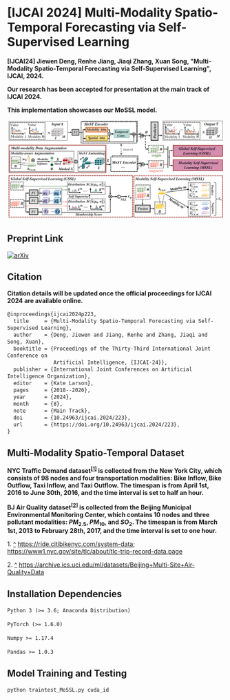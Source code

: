 # [IJCAI 2024] Multi-Modality Spatio-Temporal Forecasting via Self-Supervised Learning

**[IJCAI24] Jiewen Deng, Renhe Jiang, Jiaqi Zhang, Xuan Song, "Multi-Modality Spatio-Temporal Forecasting via Self-Supervised Learning", IJCAI, 2024.**

**Our research has been accepted for presentation at the main track of IJCAI 2024.**

**This implementation showcases our MoSSL model.** 

![image](https://github.com/beginner-sketch/MoSSL/blob/main/img/framework.png)


## Preprint Link
[![arXiv](https://img.shields.io/badge/arXiv-MoSSL-B31B1B.svg)](https://arxiv.org/abs/2405.03255)

## Citation
**Citation details will be updated once the official proceedings for IJCAI 2024 are available online.**

```
@inproceedings{ijcai2024p223,
  title     = {Multi-Modality Spatio-Temporal Forecasting via Self-Supervised Learning},
  author    = {Deng, Jiewen and Jiang, Renhe and Zhang, Jiaqi and Song, Xuan},
  booktitle = {Proceedings of the Thirty-Third International Joint Conference on
               Artificial Intelligence, {IJCAI-24}},
  publisher = {International Joint Conferences on Artificial Intelligence Organization},
  editor    = {Kate Larson},
  pages     = {2018--2026},
  year      = {2024},
  month     = {8},
  note      = {Main Track},
  doi       = {10.24963/ijcai.2024/223},
  url       = {https://doi.org/10.24963/ijcai.2024/223},
}
```

## Multi-Modality Spatio-Temporal Dataset
**NYC Traffic Demand dataset<sup id="a1">[[1]](#f1)</sup> is collected from the New York City, which consists of 98 nodes and four transportation modalities: Bike Inflow, Bike Outflow, Taxi Inflow, and Taxi Outflow. The timespan is from April 1st, 2016 to June 30th, 2016, and the time interval is set to half an hour.**

**BJ Air Quality dataset<sup id="a2">[[2]](#f2)</sup> is collected from the Beijing Municipal Environmental Monitoring Center, which contains 10 nodes and three pollutant modalities: $PM_{2.5}$, $PM_{10}$, and $SO_2$. The timespan is from March 1st, 2013 to February 28th, 2017, and the time interval is set to one hour.**

<span id="f1">1. [^](#a1)</span> https://ride.citibikenyc.com/system-data; https://www1.nyc.gov/site/tlc/about/tlc-trip-record-data.page

<span id="f2">2. [^](#a2)</span> https://archive.ics.uci.edu/ml/datasets/Beijing+Multi-Site+Air-Quality+Data

## Installation Dependencies
``` 
Python 3 (>= 3.6; Anaconda Distribution)

PyTorch (>= 1.6.0) 

Numpy >= 1.17.4

Pandas >= 1.0.3
```

## Model Training and Testing
``` 
python traintest_MoSSL.py cuda_id
```
